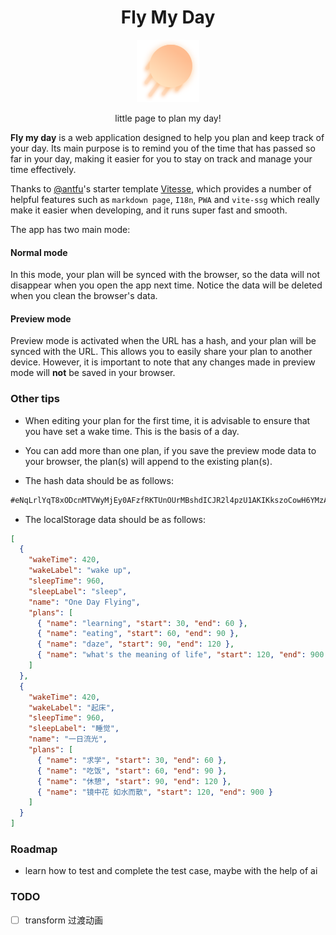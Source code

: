 <h1 align="center">Fly My Day</h1>

<p align="center"><img src="./public/favicon.svg" width="100px" height="100px"></div></p>

<p align="center"> little page to plan my day!</p>

**Fly my day** is a web application designed to help you plan and keep track of your day. Its main purpose is to remind you of the time that has passed so far in your day, making it easier for you to stay on track and manage your time effectively.

Thanks to [@antfu](https://github.com/antfu)'s starter template [Vitesse](https://github.com/antfu/vitesse), which provides a number of helpful features such as `markdown page`, `I18n`, `PWA` and `vite-ssg` which really make it easier when developing, and it runs super fast and smooth.

The app has two main mode:

#### Normal mode

In this mode, your plan will be synced with the browser, so the data will not disappear when you open the app next time. Notice the data will be deleted when you clean the browser's data.

#### Preview mode

Preview mode is activated when the URL has a hash, and your plan will be synced with the URL. This allows you to easily share your plan to another device. However, it is important to note that any changes made in preview mode will **not** be saved in your browser.

### Other tips

- When editing your plan for the first time, it is advisable to ensure that you have set a wake time. This is the basis of a day.

- You can add more than one plan, if you save the preview mode data to your browser, the plan(s) will append to the existing plan(s).

- The hash data should be as follows:

```txt
#eNqLrlYqT8xODcnMTVWyMjEy0AFzfRKTUnOUrMBshdICJR2l4pzU1AKIKkszoCowH6YMzAEqyksEySv556UquCRWKrjlVGbmpQPFC3IS84qVrIB2QVXkpCYW5UHkiksSi0qUrIyBZqbmpShZmRnU6sDVpSaWoKgC2QxWZYmsKiWxKhWhxhKmxtAIWVF5RmKJerFCSUaqQm5qIshyhfw0hZzMNCStQB1w8w1qY0G68QTOi63bn+7qIhQ2z+cufLG8ExE4T3Y0PJu+9NnWxqetIFGMoHm2senp2mWEAubphOaXS9cSCpgneyY+a1tJMGheTp3zZMfaF10bFZ4ua3q2YcuLhp5nUxfjDpZYADhyxKs=
```

- The localStorage data should be as follows:

```json
[
  {
    "wakeTime": 420,
    "wakeLabel": "wake up",
    "sleepTime": 960,
    "sleepLabel": "sleep",
    "name": "One Day Flying",
    "plans": [
      { "name": "learning", "start": 30, "end": 60 },
      { "name": "eating", "start": 60, "end": 90 },
      { "name": "daze", "start": 90, "end": 120 },
      { "name": "what's the meaning of life", "start": 120, "end": 900 }
    ]
  },
  {
    "wakeTime": 420,
    "wakeLabel": "起床",
    "sleepTime": 960,
    "sleepLabel": "睡觉",
    "name": "一日流光",
    "plans": [
      { "name": "求学", "start": 30, "end": 60 },
      { "name": "吃饭", "start": 60, "end": 90 },
      { "name": "休憩", "start": 90, "end": 120 },
      { "name": "镜中花 如水而散", "start": 120, "end": 900 }
    ]
  }
]
```

### Roadmap

- learn how to test and complete the test case, maybe with the help of ai

### TODO

- [ ] transform 过渡动画
